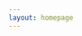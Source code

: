 ```yaml
---
layout: homepage
---
```


<style>
  body {
    background-image: url("https://redcatcode.com/uploads/Obres%20i%20Serveis%20Carmelo.png");
    background-size: cover;
  }
</style>
